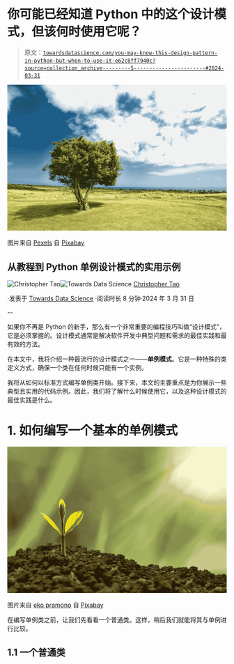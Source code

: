 # 你可能已经知道 Python 中的这个设计模式，但该何时使用它呢？

> 原文：[`towardsdatascience.com/you-may-know-this-design-pattern-in-python-but-when-to-use-it-e62c8ff7940c?source=collection_archive---------5-----------------------#2024-03-31`](https://towardsdatascience.com/you-may-know-this-design-pattern-in-python-but-when-to-use-it-e62c8ff7940c?source=collection_archive---------5-----------------------#2024-03-31)

![](img/9cc611bb9a0181b91a6978e19ef2a5e1.png)

图片来自 [Pexels](https://pixabay.com/users/pexels-2286921/?utm_source=link-attribution&utm_medium=referral&utm_campaign=image&utm_content=1846774) 自 [Pixabay](https://pixabay.com//?utm_source=link-attribution&utm_medium=referral&utm_campaign=image&utm_content=1846774)

## 从教程到 Python 单例设计模式的实用示例

[](https://christophertao.medium.com/?source=post_page---byline--e62c8ff7940c--------------------------------)![Christopher Tao](https://christophertao.medium.com/?source=post_page---byline--e62c8ff7940c--------------------------------)[](https://towardsdatascience.com/?source=post_page---byline--e62c8ff7940c--------------------------------)![Towards Data Science](https://towardsdatascience.com/?source=post_page---byline--e62c8ff7940c--------------------------------) [Christopher Tao](https://christophertao.medium.com/?source=post_page---byline--e62c8ff7940c--------------------------------)

·发表于 [Towards Data Science](https://towardsdatascience.com/?source=post_page---byline--e62c8ff7940c--------------------------------) ·阅读时长 8 分钟·2024 年 3 月 31 日

--

如果你不再是 Python 的新手，那么有一个非常重要的编程技巧叫做“设计模式”，它是必须掌握的。设计模式通常是解决软件开发中典型问题和需求的最佳实践和最有效的方法。

在本文中，我将介绍一种最流行的设计模式之一——**单例模式**。它是一种特殊的类定义方式，确保一个类在任何时候只能有一个实例。

我将从如何以标准方式编写单例类开始。接下来，本文的主要重点是为你展示一些典型且实用的代码示例。因此，我们将了解什么时候使用它，以及这种设计模式的最佳实践是什么。

# 1\. 如何编写一个基本的单例模式

![](img/cea125b8548748e3c387d43f747018aa.png)

图片来自 [eko pramono](https://pixabay.com/users/nature_design-16152932/?utm_source=link-attribution&utm_medium=referral&utm_campaign=image&utm_content=5241253) 自 [Pixabay](https://pixabay.com//?utm_source=link-attribution&utm_medium=referral&utm_campaign=image&utm_content=5241253)

在编写单例类之前，让我们先看看一个普通类。这样，稍后我们就能将其与单例进行比较。

## 1.1 一个普通类
